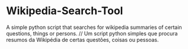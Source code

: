 # Wikipedia-Search-Tool
A simple python script that searches for wikipedia summaries of certain questions, things or persons. // Um script python simples que procura resumos da Wikipédia de certas questões, coisas ou pessoas.
